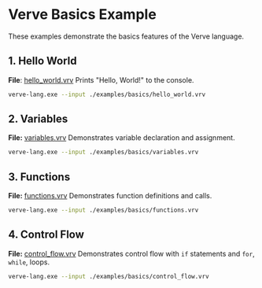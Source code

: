 # Verve Basics Example

These examples demonstrate the basics features of the Verve language.

## 1. Hello World
**File**: [hello_world.vrv](./hello_world.vrv)
Prints "Hello, World!" to the console.
```bash
verve-lang.exe --input ./examples/basics/hello_world.vrv
```
## 2. Variables
**File:** [variables.vrv](./variables.vrv)
Demonstrates variable declaration and assignment.
```bash
verve-lang.exe --input ./examples/basics/variables.vrv
```

## 3. Functions
**File:** [functions.vrv](./functions.vrv)
Demonstrates function definitions and calls.
```bash
verve-lang.exe --input ./examples/basics/functions.vrv
```

## 4. Control Flow
**File:** [control_flow.vrv](./control_flow.vrv)
Demonstrates control flow with `if` statements and `for`, `while`, loops.
```bash
verve-lang.exe --input ./examples/basics/control_flow.vrv
```
